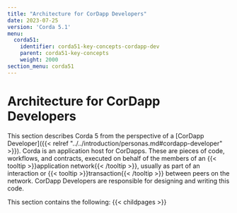 ```yaml
---
title: "Architecture for CorDapp Developers"
date: 2023-07-25
version: 'Corda 5.1'
menu:
  corda51:
    identifier: corda51-key-concepts-cordapp-dev
    parent: corda51-key-concepts
    weight: 2000
section_menu: corda51
---
```


# Architecture for CorDapp Developers

This section describes Corda 5 from the perspective of a [CorDapp Developer]({{< relref "../../introduction/personas.md#cordapp-developer" >}}). Corda is an application host for CorDapps. These are pieces of code, workflows, and contracts, executed on behalf of the members of an {{< tooltip >}}application network{{< /tooltip >}}, usually as part of an interaction or {{< tooltip >}}transaction{{< /tooltip >}} between peers on the network. CorDapp Developers are responsible for designing and writing this code.

This section contains the following:
{{< childpages >}}
